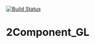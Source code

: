 [![Build Status](https://travis-ci.org/IlaMac/3Component_GL.svg?branch=cpp-cmake)](https://travis-ci.org/IlaMac/3Component_GL)
# 2Component_GL

